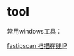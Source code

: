 tool
=====================

常用windows工具：

[fastipscan 扫描在线IP](https://sourceforge.net/projects/fastipscan/)